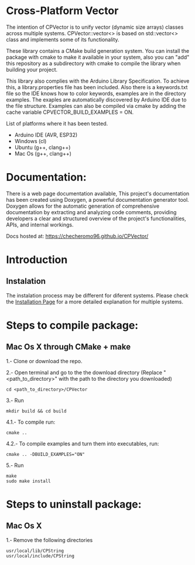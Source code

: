 # Cross-Platform Vector

The intention of CPVector is to unify vector (dynamic size arrays) classes across multiple systems. CPVector::vector<> is based on std::vector<> class and implements some of its functionality.

These library contains a CMake build generation system. You can install the package with cmake to make it available in your system, also you can "add" this repository as a subdirectory with cmake to compile the library when building your project.

This library also complies with the Arduino Library Specification. To achieve this, a library.properties file has been included. Also there is a keywords.txt file so the IDE knows how to color keywords, examples are in the directory examples. The exaples are automatically discovered by Arduino IDE due to the file structure. Examples can also be compiled via cmake by adding the cache variable CPVECTOR_BUILD_EXAMPLES = ON.

List of platforms where it has been tested.

- Arduino IDE (AVR, ESP32)
- Windows (cl)
- Ubuntu (g++, clang++)
- Mac Os (g++, clang++)

# Documentation:

There is a web page documentation available, This project's documentation has been created using Doxygen, a powerful documentation generator tool. Doxygen allows for the automatic generation of comprehensive documentation by extracting and analyzing code comments, providing developers a clear and structured overview of the project's functionalities, APIs, and internal workings.

Docs hosted at: https://checheromo96.github.io/CPVector/

# Introduction

## Instalation

The instalation process may be different for diferent systems. Please check the <a href="https://checheromo96.github.io/CPVector/d9/d8d/_instalation.html">Installation Page</a> for a more detailed explanation for multiple systems.

# Steps to compile package:

## Mac Os X through CMake + make

1.- Clone or download the repo.

2.- Open terminal and go to the the download directory (Replace "<path_to_directory>" with the path to the directory you downloaded) 

    cd <path_to_directory>/CPVector

3.- Run 

	mkdir build && cd build

4.1.- To compile run: 
	
	cmake ..

4.2.- To compile examples and turn them into executables, run: 
	
	cmake .. -DBUILD_EXAMPLES="ON"

5.- Run 
	
	make	
	sudo make install

# Steps to uninstall package:

## Mac Os X

1.- Remove the following directories

	usr/local/lib/CPString
	usr/local/include/CPString


